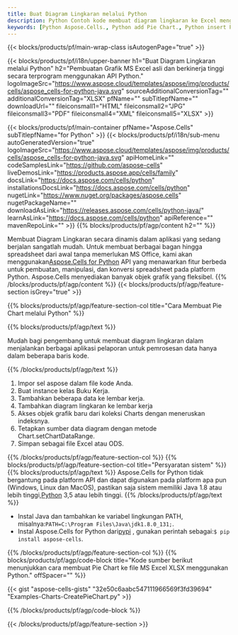 ```yaml
---
title: Buat Diagram Lingkaran melalui Python
description: Python Contoh kode membuat diagram lingkaran ke Excel menggunakan Library Python. Gunakan kode ini untuk membuat diagram lingkaran ke MS Excel dalam aplikasi berbasis Python.
keywords: [Python Aspose.Cells., Python add Pie Chart., Python insert Pie Chart., Python create Pie Chart]
---
```

{{< blocks/products/pf/main-wrap-class isAutogenPage="true" >}}

{{< blocks/products/pf/i18n/upper-banner h1="Buat Diagram Lingkaran melalui Python" h2="Pembuatan Grafik MS Excel asli dan berkinerja tinggi secara terprogram menggunakan API Python." logoImageSrc="https://www.aspose.cloud/templates/aspose/img/products/cells/aspose_cells-for-python-java.svg" sourceAdditionalConversionTag="" additionalConversionTag="XLSX" pfName="" subTitlepfName="" downloadUrl="" fileiconsmall1="HTML" fileiconsmall2="JPG" fileiconsmall3="PDF" fileiconsmall4="XML" fileiconsmall5="XLSX" >}}

{{< blocks/products/pf/main-container pfName="Aspose.Cells" subTitlepfName="for Python" >}}
{{< blocks/products/pf/i18n/sub-menu autoGeneratedVersion="true" logoImageSrc="https://www.aspose.cloud/templates/aspose/img/products/cells/aspose_cells-for-python-java.svg" apiHomeLink="" codeSamplesLink="https://github.com/aspose-cells" liveDemosLink="https://products.aspose.app/cells/family" docsLink="https://docs.aspose.com/cells/python" installationsDocsLink="https://docs.aspose.com/cells/python" nugetLink="https://www.nuget.org/packages/aspose.cells" nugetPackageName="" downloadAsLink="https://releases.aspose.com/cells/python-java/" learnAsLink="https://docs.aspose.com/cells/python" apiReference="" mavenRepoLink="" >}}
{{% blocks/products/pf/agp/content h2="" %}}

 Membuat Diagram Lingkaran secara dinamis dalam aplikasi yang sedang berjalan sangatlah mudah. Untuk membuat berbagai bagan hingga spreadsheet dari awal tanpa memerlukan MS Office, kami akan menggunakan[Aspose.Cells for Python](https://pypi.org/project/aspose.cells) API yang menawarkan fitur berbeda untuk pembuatan, manipulasi, dan konversi spreadsheet pada platform Python. Aspose.Cells menyediakan banyak objek grafik yang fleksibel.
{{% /blocks/products/pf/agp/content %}}
{{< blocks/products/pf/agp/feature-section isGrey="true" >}}

{{% blocks/products/pf/agp/feature-section-col title="Cara Membuat Pie Chart melalui Python" %}}

{{% blocks/products/pf/agp/text %}}

Mudah bagi pengembang untuk membuat diagram lingkaran dalam menjalankan berbagai aplikasi pelaporan untuk pemrosesan data hanya dalam beberapa baris kode.

{{% /blocks/products/pf/agp/text %}}

1. Impor sel aspose dalam file kode Anda.
1. Buat instance kelas Buku Kerja.
1. Tambahkan beberapa data ke lembar kerja.
1. Tambahkan diagram lingkaran ke lembar kerja
1. Akses objek grafik baru dari koleksi Charts dengan meneruskan indeksnya.
1. Tetapkan sumber data diagram dengan metode Chart.setChartDataRange.
1. Simpan sebagai file Excel atau ODS.

{{% /blocks/products/pf/agp/feature-section-col %}}
{{% blocks/products/pf/agp/feature-section-col title="Persyaratan sistem" %}}
{{% blocks/products/pf/agp/text %}}
 Aspose.Cells for Python tidak bergantung pada platform API dan dapat digunakan pada platform apa pun (Windows, Linux dan MacOS), pastikan saja sistem memiliki Java 1.8 atau lebih tinggi,[Python](https://www.python.org/downloads/) 3,5 atau lebih tinggi.
{{% /blocks/products/pf/agp/text %}}
-  Instal Java dan tambahkan ke variabel lingkungan PATH, misalnya:<code>PATH=C:\Program Files\Java\jdk1.8.0_131;</code>.
-  Instal Aspose.Cells for Python dari<a href="https://pypi.org/project/aspose-cells/">pypi</a> , gunakan perintah sebagai:<code>$ pip install aspose-cells</code>.

{{% /blocks/products/pf/agp/feature-section-col %}}
{{% blocks/products/pf/agp/code-block title="Kode sumber berikut menunjukkan cara membuat Pie Chart ke file MS Excel XLSX menggunakan Python." offSpacer="" %}}

{{< gist "aspose-cells-gists" "32e50c6aabc547111966569f3fd39694" "Examples-Charts-CreatePieChart.py" >}}

{{% /blocks/products/pf/agp/code-block %}}

{{< /blocks/products/pf/agp/feature-section >}}

<!-- aboutfile Starts -->
